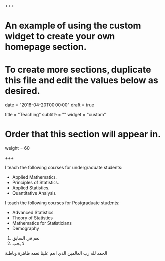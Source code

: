 +++
# An example of using the custom widget to create your own homepage section.
# To create more sections, duplicate this file and edit the values below as desired.

date = "2018-04-20T00:00:00"
draft = true

title = "Teaching"
subtitle = ""
widget = "custom"

# Order that this section will appear in.
weight = 60

+++



I teach the following courses for undergraduate students:

- Applied Mathematics.
- Principles of Statistics. 
- Applied Statistics. 
- Quantitative Analysis.

I teach the following courses for Postgraduate students:

- Advanced Statistics
- Theory of Statistics 
- Mathematics for Statisticians	
- Demography 


1. نعم في السابق
2. لا يجب



الحمد لله رب العالمين الذي انعم علينا نعمه ظاهرة وباطنة


